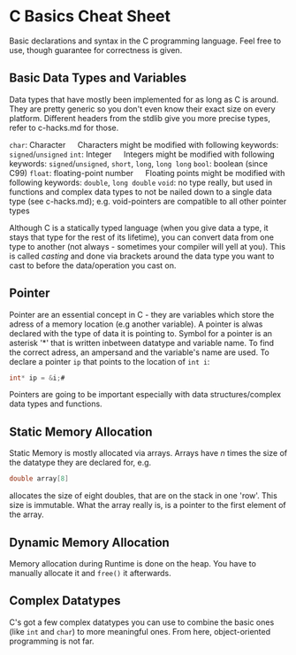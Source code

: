 # C Basics Cheat Sheet
Basic declarations and syntax in the C programming language. Feel free to use, though guarantee for correctness is given.

## Basic Data Types and Variables
Data types that have mostly been implemented for as long as C is around. They are pretty generic so you don't even know their exact size on every platform. Different headers from the stdlib give you more precise types, refer to c-hacks.md for those.

`char`: Character
&ensp;&ensp; Characters might be modified with following keywords: `signed`/`unsigned`
`int`: Integer
&ensp;&ensp; Integers might be modified with following keywords: `signed`/`unsigned`, `short`, `long`, `long long`
`bool`: boolean (since C99)
`float`: floating-point number
&ensp;&ensp; Floating points might be modified with following keywords: `double`, `long double` 
`void`: no type really, but used in functions and complex data types to not be nailed down to a single data type (see c-hacks.md); e.g. void-pointers are compatible to all other pointer types

Although C is a statically typed language (when you give data a type, it stays that type for the rest of its lifetime), you can convert data from one type to another (not always - sometimes your compiler will yell at you). This is called _casting_ and done via brackets around the data type you want to cast to before the data/operation you cast on.

## Pointer
Pointer are an essential concept in C - they are variables which store the adress of a memory location (e.g another variable). A pointer is alwas declared with the type of data it is pointing to. Symbol for a pointer is an asterisk '*' that is written inbetween datatype and variable name. To find the correct adress, an ampersand and the variable's name are used. To declare a pointer `ip` that points to the location of `int i`:
```c
int* ip = &i;#
```

Pointers are going to be important especially with data structures/complex data types and functions.

## Static Memory Allocation
Static Memory is mostly allocated via arrays. Arrays have _n_ times the size of the datatype they are declared for, e.g.

```c 
double array[8]
``` 
allocates the size of eight doubles, that are on the stack in one 'row'. This size is immutable. What the array really is, is a pointer to the first element of the array. 

## Dynamic Memory Allocation
Memory allocation during Runtime is done on the heap. You have to manually allocate it and `free()` it afterwards. 

## Complex Datatypes
C's got a few complex datatypes you can use to combine the basic ones (like `int` and `char`) to more meaningful ones. From here, object-oriented programming is not far.

